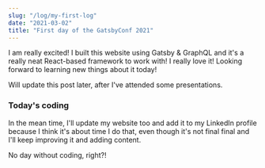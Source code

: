 ```yaml
---
slug: "/log/my-first-log"
date: "2021-03-02"
title: "First day of the GatsbyConf 2021"
---
```


I am really excited! I built this website using Gatsby & GraphQL and it's a really neat React-based framework to work with! I really love it! Looking forward to learning new things about it today!

<p>Will update this post later, after I've attended some presentations.</p>

<h3>Today's coding</h3>
<p>In the mean time, I'll update my website too and add it to my LinkedIn profile because I think it's about time I do that, even though it's not final final and I'll keep improving it and adding content. </p>
<p>No day without coding, right?!</p>
